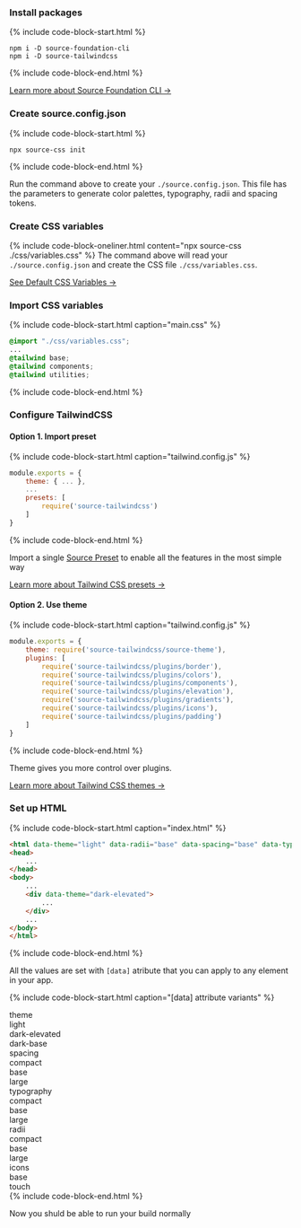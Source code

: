 ### Install packages


{% include code-block-start.html %}
```en
npm i -D source-foundation-cli
npm i -D source-tailwindcss
```
{% include code-block-end.html %}

[Learn more about Source Foundation CLI →](./cli-color-generator.html)


### Create source.config.json
{% include code-block-start.html %}
```en
npx source-css init
```
{% include code-block-end.html %}

Run the command above to create your `./source.config.json`. This file has the parameters to generate color palettes, typography, radii and spacing tokens.

### Create CSS variables
{% include code-block-oneliner.html content="npx source-css ./css/variables.css" %}
The command above will read your `./source.config.json` and create the CSS file `./css/variables.css`.

<a href="https://github.com/namad/source-tw-playground/blob/main/src/source-variables.css" target="_blank">See Default CSS Variables →</a>

### Import CSS variables

{% include code-block-start.html caption="main.css" %}
```css
@import "./css/variables.css";
...
@tailwind base;
@tailwind components;
@tailwind utilities;
```
{% include code-block-end.html %}

### Configure TailwindCSS
#### Option 1. Import preset
{% include code-block-start.html caption="tailwind.config.js" %}
```js
module.exports = {
    theme: { ... },
    ...
    presets: [
        require('source-tailwindcss')
    ]
}
```
{% include code-block-end.html %}

Import a single <a href="https://github.com/namad/source-tw-playground/blob/main/src/source-preset.js" target="_blank">Source Preset</a> 
to enable all the features in the most simple way

<a href="https://tailwindcss.com/docs/presets" target="_blank">Learn more about Tailwind CSS presets →</a>

#### Option 2. Use theme
{% include code-block-start.html caption="tailwind.config.js" %}
```js
module.exports = {
    theme: require('source-tailwindcss/source-theme'),
    plugins: [
        require('source-tailwindcss/plugins/border'),
        require('source-tailwindcss/plugins/colors'),
        require('source-tailwindcss/plugins/components'),
        require('source-tailwindcss/plugins/elevation'),
        require('source-tailwindcss/plugins/gradients'),
        require('source-tailwindcss/plugins/icons'),
        require('source-tailwindcss/plugins/padding')
    ]
}
```
{% include code-block-end.html %}

Theme gives you more control over plugins.

<a href="https://tailwindcss.com/docs/theme" target="_blank">Learn more about Tailwind CSS themes →</a>


### Set up HTML
{% include code-block-start.html caption="index.html" %}
```html
<html data-theme="light" data-radii="base" data-spacing="base" data-typography="base" data-icons="base">
<head>
    ...
</head>
<body>
    ...
    <div data-theme="dark-elevated">
        ...
    </div>
    ...
</body>
</html>
```
{% include code-block-end.html %}

All the values are set with `[data]` atribute that you can apply to any element in your app.

{% include code-block-start.html caption="[data] attribute variants" %}
<div class="flex flex-row gap-md">
    <div class="flex flex-col flex-1 gap-xs4">
        <div class="font-bold whitespace-nowrap">theme</div>
        <div class="flex flex-col">
            <div class="pl-sm">light</div>
            <div class="pl-sm">dark-elevated</div>
            <div class="pl-sm">dark-base</div>
        </div>
    </div>
    <div class="flex flex-col flex-1 gap-xs4">
        <div class ="font-bold whitespace-nowrap">spacing</div>
        <div class="flex flex-col">
            <div class="pl-sm">compact</div>
            <div class="pl-sm">base</div>
            <div class="pl-sm">large</div>
        </div>
    </div>
    <div class="flex flex-col flex-1 gap-xs4">
        <div class ="font-bold whitespace-nowrap">typography</div>
        <div class="flex flex-col">
            <div class="pl-sm">compact</div>
            <div class="pl-sm">base</div>
            <div class="pl-sm">large</div>
        </div>
    </div>
    <div class="flex flex-col flex-1 gap-xs4">
        <div class ="font-bold whitespace-nowrap">radii</div>
        <div class="flex flex-col">
            <div class="pl-sm">compact</div>
            <div class="pl-sm">base</div>
            <div class="pl-sm">large</div>
        </div>
    </div>
    <div class="flex flex-col flex-1 gap-xs4">
        <div class ="font-bold whitespace-nowrap">icons</div>
        <div class="flex flex-col">
            <div class="pl-sm">base</div>
            <div class="pl-sm">touch</div>
        </div>
    </div>
</div>
{% include code-block-end.html %}

Now you shuld be able to run your build normally